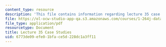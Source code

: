 ```yaml
---
content_type: resource
description: 'This file contains information regarding lecture 35 case studies. '
file: https://ol-ocw-studio-app-qa.s3.amazonaws.com/courses/1-264j-database-internet-and-systems-integration-technologies-fall-2013/6773de09efe01bface5d228dc1a3ff11_MIT1_264JF13_L35_case.pdf
file_type: application/pdf
resourcetype: Document
title: Lecture 35 Case Studies
uid: 6773de09-efe0-1bfa-ce5d-228dc1a3ff11
---
```

